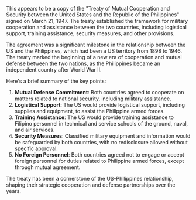 This appears to be a copy of the "Treaty of Mutual Cooperation and Security between the United States and the Republic of the Philippines" signed on March 21, 1947. The treaty established the framework for military cooperation and assistance between the two countries, including logistical support, training assistance, security measures, and other provisions.

The agreement was a significant milestone in the relationship between the US and the Philippines, which had been a US territory from 1898 to 1946. The treaty marked the beginning of a new era of cooperation and mutual defense between the two nations, as the Philippines became an independent country after World War II.

Here's a brief summary of the key points:

1. **Mutual Defense Commitment**: Both countries agreed to cooperate on matters related to national security, including military assistance.
2. **Logistical Support**: The US would provide logistical support, including supplies and equipment, to assist the Philippine armed forces.
3. **Training Assistance**: The US would provide training assistance to Filipino personnel in technical and service schools of the ground, naval, and air services.
4. **Security Measures**: Classified military equipment and information would be safeguarded by both countries, with no redisclosure allowed without specific approval.
5. **No Foreign Personnel**: Both countries agreed not to engage or accept foreign personnel for duties related to Philippine armed forces, except through mutual agreement.

The treaty has been a cornerstone of the US-Philippines relationship, shaping their strategic cooperation and defense partnerships over the years.